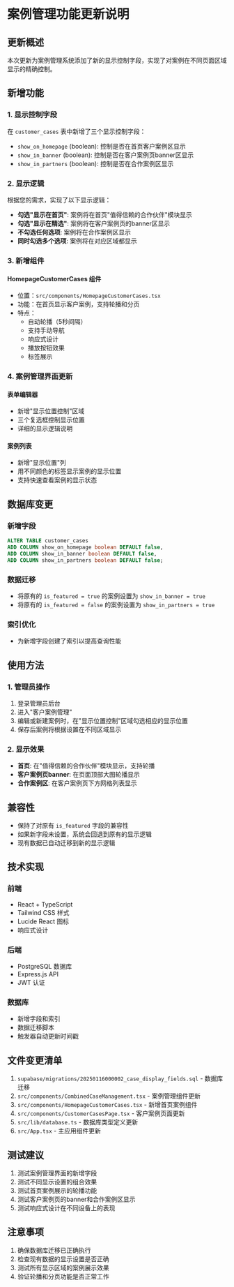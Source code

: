 # 案例管理功能更新说明

## 更新概述

本次更新为案例管理系统添加了新的显示控制字段，实现了对案例在不同页面区域显示的精确控制。

## 新增功能

### 1. 显示控制字段

在 `customer_cases` 表中新增了三个显示控制字段：

- `show_on_homepage` (boolean): 控制是否在首页客户案例区显示
- `show_in_banner` (boolean): 控制是否在客户案例页banner区显示  
- `show_in_partners` (boolean): 控制是否在合作案例区显示

### 2. 显示逻辑

根据您的需求，实现了以下显示逻辑：

- **勾选"显示在首页"**: 案例将在首页"值得信赖的合作伙伴"模块显示
- **勾选"显示在精选"**: 案例将在客户案例页的banner区显示
- **不勾选任何选项**: 案例将在合作案例区显示
- **同时勾选多个选项**: 案例将在对应区域都显示

### 3. 新增组件

#### HomepageCustomerCases 组件
- 位置：`src/components/HomepageCustomerCases.tsx`
- 功能：在首页显示客户案例，支持轮播和分页
- 特点：
  - 自动轮播（5秒间隔）
  - 支持手动导航
  - 响应式设计
  - 播放按钮效果
  - 标签展示

### 4. 案例管理界面更新

#### 表单编辑器
- 新增"显示位置控制"区域
- 三个复选框控制显示位置
- 详细的显示逻辑说明

#### 案例列表
- 新增"显示位置"列
- 用不同颜色的标签显示案例的显示位置
- 支持快速查看案例的显示状态

## 数据库变更

### 新增字段
```sql
ALTER TABLE customer_cases 
ADD COLUMN show_on_homepage boolean DEFAULT false,
ADD COLUMN show_in_banner boolean DEFAULT false,
ADD COLUMN show_in_partners boolean DEFAULT false;
```

### 数据迁移
- 将原有的 `is_featured = true` 的案例设置为 `show_in_banner = true`
- 将原有的 `is_featured = false` 的案例设置为 `show_in_partners = true`

### 索引优化
- 为新增字段创建了索引以提高查询性能

## 使用方法

### 1. 管理员操作

1. 登录管理员后台
2. 进入"客户案例管理"
3. 编辑或新建案例时，在"显示位置控制"区域勾选相应的显示位置
4. 保存后案例将根据设置在不同区域显示

### 2. 显示效果

- **首页**: 在"值得信赖的合作伙伴"模块显示，支持轮播
- **客户案例页banner**: 在页面顶部大图轮播显示
- **合作案例区**: 在客户案例页下方网格列表显示

## 兼容性

- 保持了对原有 `is_featured` 字段的兼容性
- 如果新字段未设置，系统会回退到原有的显示逻辑
- 现有数据已自动迁移到新的显示逻辑

## 技术实现

### 前端
- React + TypeScript
- Tailwind CSS 样式
- Lucide React 图标
- 响应式设计

### 后端
- PostgreSQL 数据库
- Express.js API
- JWT 认证

### 数据库
- 新增字段和索引
- 数据迁移脚本
- 触发器自动更新时间戳

## 文件变更清单

1. `supabase/migrations/20250116000002_case_display_fields.sql` - 数据库迁移
2. `src/components/CombinedCaseManagement.tsx` - 案例管理组件更新
3. `src/components/HomepageCustomerCases.tsx` - 新增首页案例组件
4. `src/components/CustomerCasesPage.tsx` - 客户案例页面更新
5. `src/lib/database.ts` - 数据库类型定义更新
6. `src/App.tsx` - 主应用组件更新

## 测试建议

1. 测试案例管理界面的新增字段
2. 测试不同显示设置的组合效果
3. 测试首页案例展示的轮播功能
4. 测试客户案例页的banner和合作案例区显示
5. 测试响应式设计在不同设备上的表现

## 注意事项

1. 确保数据库迁移已正确执行
2. 检查现有数据的显示设置是否正确
3. 测试所有显示区域的案例展示效果
4. 验证轮播和分页功能是否正常工作 